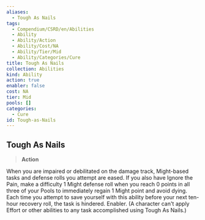 ```yaml
---
aliases:
  - Tough As Nails
tags:
  - Compendium/CSRD/en/Abilities
  - Ability
  - Ability/Action
  - Ability/Cost/NA
  - Ability/Tier/Mid
  - Ability/Categories/Cure
title: Tough As Nails
collection: Abilities
kind: Ability
action: true
enabler: false
cost: NA
tier: Mid
pools: []
categories:
  - Cure
id: Tough-as-Nails
---
```

## Tough As Nails    
>**Action**  
    
When you are impaired or debilitated on the damage track, Might-based tasks and defense rolls you attempt are eased. If you also have Ignore the Pain, make a difficulty 1 Might defense roll when you reach 0 points in all three of your Pools to immediately regain 1 Might point and avoid dying. Each time you attempt to save yourself with this ability before your next ten-hour recovery roll, the task is hindered. Enabler. (A character can't apply Effort or other abilities to any task accomplished using Tough As Nails.)
